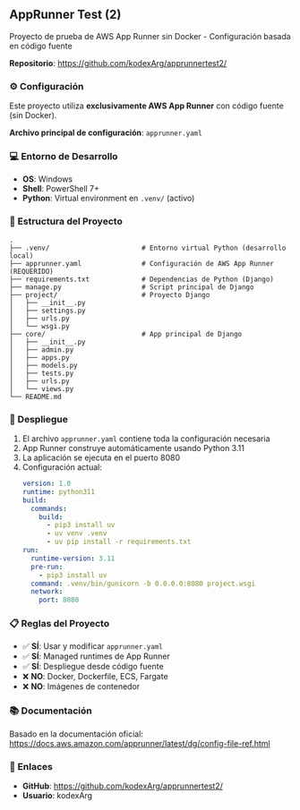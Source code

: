 ## AppRunner Test (2)

Proyecto de prueba de AWS App Runner sin Docker - Configuración basada en código fuente

**Repositorio**: https://github.com/kodexArg/apprunnertest2/

### ⚙️ Configuración

Este proyecto utiliza **exclusivamente AWS App Runner** con código fuente (sin Docker).

**Archivo principal de configuración**: `apprunner.yaml`

### 💻 Entorno de Desarrollo

- **OS**: Windows
- **Shell**: PowerShell 7+
- **Python**: Virtual environment en `.venv/` (activo)

### 📁 Estructura del Proyecto

```
.
├── .venv/                       # Entorno virtual Python (desarrollo local)
├── apprunner.yaml               # Configuración de AWS App Runner (REQUERIDO)
├── requirements.txt             # Dependencias de Python (Django)
├── manage.py                    # Script principal de Django
├── project/                     # Proyecto Django
│   ├── __init__.py
│   ├── settings.py
│   ├── urls.py
│   └── wsgi.py
├── core/                        # App principal de Django
│   ├── __init__.py
│   ├── admin.py
│   ├── apps.py
│   ├── models.py
│   ├── tests.py
│   ├── urls.py
│   └── views.py
└── README.md
```

### 🚀 Despliegue

1. El archivo `apprunner.yaml` contiene toda la configuración necesaria
2. App Runner construye automáticamente usando Python 3.11
3. La aplicación se ejecuta en el puerto 8080
4. Configuración actual:
   ```yaml
   version: 1.0
   runtime: python311
   build:
     commands:
       build:
         - pip3 install uv
         - uv venv .venv
         - uv pip install -r requirements.txt
   run:
     runtime-version: 3.11
     pre-run:
       - pip3 install uv
     command: .venv/bin/gunicorn -b 0.0.0.0:8080 project.wsgi
     network:
       port: 8080
   ```

### 📋 Reglas del Proyecto

- ✅ **SÍ**: Usar y modificar `apprunner.yaml`
- ✅ **SÍ**: Managed runtimes de App Runner
- ✅ **SÍ**: Despliegue desde código fuente
- ❌ **NO**: Docker, Dockerfile, ECS, Fargate
- ❌ **NO**: Imágenes de contenedor

### 📚 Documentación

Basado en la documentación oficial: https://docs.aws.amazon.com/apprunner/latest/dg/config-file-ref.html

### 🔗 Enlaces

- **GitHub**: https://github.com/kodexArg/apprunnertest2/
- **Usuario**: kodexArg
